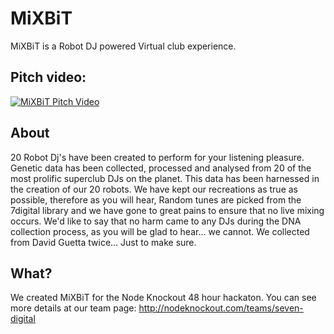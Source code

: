 # MiXBiT
MiXBiT is a Robot DJ powered Virtual club experience.

## Pitch video:
[![MiXBiT Pitch Video](http://b.vimeocdn.com/ts/454/632/454632441_640.jpg)](https:/player.vimeo.com/video/79046230)

## About
20 Robot Dj's have been created to perform for your listening pleasure. Genetic data has been collected, processed and analysed from 20 of the most prolific superclub DJs on the planet. This data has been harnessed in the creation of our 20 robots. We have kept our recreations as true as possible, therefore as you will hear, Random tunes are picked from the 7digital library and we have gone to great pains to ensure that no live mixing occurs.
We'd like to say that no harm came to any DJs during the DNA collection process, as you will be glad to hear... we cannot. We collected from David Guetta twice... Just to make sure.

## What?
We created MiXBiT for the Node Knockout 48 hour hackaton.
You can see more details at our team page: http://nodeknockout.com/teams/seven-digital
